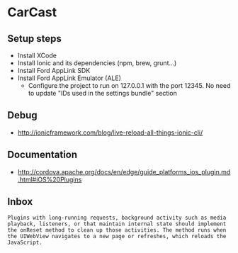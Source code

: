 # CarCast

## Setup steps

* Install XCode
* Install Ionic and its dependencies (npm, brew, grunt...)
* Install Ford AppLink SDK
* Install Ford AppLink Emulator (ALE)
	* Configure the project to run on 127.0.0.1 with the port 12345. No need to update "IDs used in the settings bundle" section


## Debug

* http://ionicframework.com/blog/live-reload-all-things-ionic-cli/


## Documentation

* http://cordova.apache.org/docs/en/edge/guide_platforms_ios_plugin.md.html#iOS%20Plugins

## Inbox

	Plugins with long-running requests, background activity such as media playback, listeners, or that maintain internal state should implement the onReset method to clean up those activities. The method runs when the UIWebView navigates to a new page or refreshes, which reloads the JavaScript.
